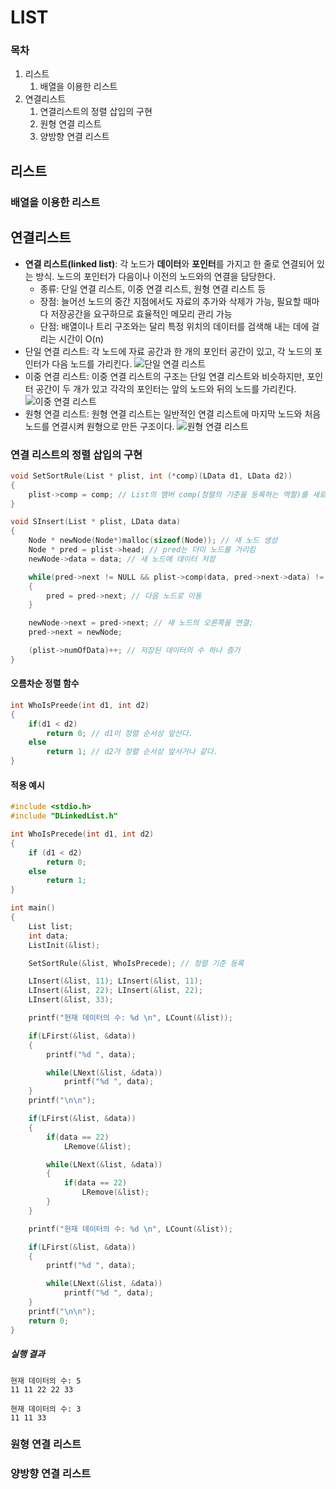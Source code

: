 # LIST
### 목차
1. 리스트
    1. 배열을 이용한 리스트
2. 연결리스트
    1. 연결리스트의 정렬 삽입의 구현
    2. 원형 연결 리스트
    3. 양방향 연결 리스트
## 리스트
### 배열을 이용한 리스트
## 연결리스트
- **연결 리스트(linked list)**: 각 노드가 **데이터**와 **포인터**를 가지고 한 줄로 연결되어 있는 방식. 노드의 포인터가 다음이나 이전의 노드와의 연결을 담당한다.
    - 종류: 단일 연결 리스트, 이중 연결 리스트, 원형 연결 리스트 등
    - 장점: 늘어선 노드의 중간 지점에서도 자료의 추가와 삭제가 가능, 필요할 때마다 저장공간을 요구하므로 효율적인 메모리 관리 가능
    - 단점: 배열이나 트리 구조와는 달리 특정 위치의 데이터를 검색해 내는 데에 걸리는 시간이 O(n)
- 단일 연결 리스트: 각 노드에 자료 공간과 한 개의 포인터 공간이 있고, 각 노드의 포인터가 다음 노드를 가리킨다.
![단일 연결 리스트](https://upload.wikimedia.org/wikipedia/commons/thumb/9/9c/Single_linked_list.png/400px-Single_linked_list.png)
- 이중 연결 리스트: 이중 연결 리스트의 구조는 단일 연결 리스트와 비슷하지만, 포인터 공간이 두 개가 있고 각각의 포인터는 앞의 노드와 뒤의 노드를 가리킨다.
![이중 연결 리스트](https://upload.wikimedia.org/wikipedia/commons/thumb/c/ca/Doubly_linked_list.png/400px-Doubly_linked_list.png)
- 원형 연결 리스트: 원형 연결 리스트는 일반적인 연결 리스트에 마지막 노드와 처음 노드를 연결시켜 원형으로 만든 구조이다.
![원형 연결 리스트](https://upload.wikimedia.org/wikipedia/commons/thumb/9/98/Circurlar_linked_list.png/400px-Circurlar_linked_list.png)
### 연결 리스트의 정렬 삽입의 구현
``` c
void SetSortRule(List * plist, int (*comp)(LData d1, LData d2))
{
    plist->comp = comp; // List의 멤버 comp(정렬의 기준을 등록하는 역할)를 새로운 기준으로 초기화
}

void SInsert(List * plist, LData data)
{
    Node * newNode(Node*)malloc(sizeof(Node)); // 새 노드 생성
    Node * pred = plist->head; // pred는 더미 노드를 가리킴
    newNode->data = data; // 새 노드에 데이터 저장

    while(pred->next != NULL && plist->comp(data, pred->next->data) != 0)
    {
        pred = pred->next; // 다음 노드로 이동
    }

    newNode->next = pred->next; // 새 노드의 오른쪽을 연결;
    pred->next = newNode;

    (plist->numOfData)++; // 저장된 데이터의 수 하나 증가
}
```
#### 오름차순 정렬 함수
``` c
int WhoIsPreede(int d1, int d2)
{
    if(d1 < d2)
        return 0; // d1이 정렬 순서상 앞선다.
    else
        return 1; // d2가 정렬 순서상 앞서거나 같다.
}
```
#### 적용 예시
``` c
#include <stdio.h>
#include "DLinkedList.h"

int WhoIsPrecede(int d1, int d2)
{
    if (d1 < d2)
        return 0;
    else
        return 1;
}

int main()
{
    List list;
    int data;
    ListInit(&list);

    SetSortRule(&list, WhoIsPrecede); // 정렬 기준 등록

    LInsert(&list, 11); LInsert(&list, 11);
    LInsert(&list, 22); LInsert(&list, 22);
    LInsert(&list, 33);

    printf("현재 데이터의 수: %d \n", LCount(&list));

    if(LFirst(&list, &data))
    {
        printf("%d ", data);

        while(LNext(&list, &data))
            printf("%d ", data);
    }
    printf("\n\n");

    if(LFirst(&list, &data))
    {
        if(data == 22)
            LRemove(&list);

        while(LNext(&list, &data))
        {
            if(data == 22)
                LRemove(&list);
        }
    }

    printf("현재 데이터의 수: %d \n", LCount(&list));

    if(LFirst(&list, &data))
    {
        printf("%d ", data);

        while(LNext(&list, &data))
            printf("%d ", data);
    }
    printf("\n\n");
    return 0;
}
```
##### 실행 결과

    현재 데이터의 수: 5
    11 11 22 22 33

    현재 데이터의 수: 3
    11 11 33

### 원형 연결 리스트
### 양방향 연결 리스트